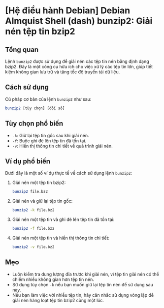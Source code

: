 # [Hệ điều hành Debian] Debian Almquist Shell (dash) bunzip2: Giải nén tệp tin bzip2

## Tổng quan
Lệnh `bunzip2` được sử dụng để giải nén các tệp tin nén bằng định dạng bzip2. Đây là một công cụ hữu ích cho việc xử lý các tệp tin lớn, giúp tiết kiệm không gian lưu trữ và tăng tốc độ truyền tải dữ liệu.

## Cách sử dụng
Cú pháp cơ bản của lệnh `bunzip2` như sau:

```bash
bunzip2 [tùy chọn] [đối số]
```

## Tùy chọn phổ biến
- `-k`: Giữ lại tệp tin gốc sau khi giải nén.
- `-f`: Buộc ghi đè lên tệp tin đã tồn tại.
- `-v`: Hiển thị thông tin chi tiết về quá trình giải nén.

## Ví dụ phổ biến
Dưới đây là một số ví dụ thực tế về cách sử dụng lệnh `bunzip2`:

1. Giải nén một tệp tin bzip2:
   ```bash
   bunzip2 file.bz2
   ```

2. Giải nén và giữ lại tệp tin gốc:
   ```bash
   bunzip2 -k file.bz2
   ```

3. Giải nén một tệp tin và ghi đè lên tệp tin đã tồn tại:
   ```bash
   bunzip2 -f file.bz2
   ```

4. Giải nén một tệp tin và hiển thị thông tin chi tiết:
   ```bash
   bunzip2 -v file.bz2
   ```

## Mẹo
- Luôn kiểm tra dung lượng đĩa trước khi giải nén, vì tệp tin giải nén có thể chiếm nhiều không gian hơn tệp tin nén.
- Sử dụng tùy chọn `-k` nếu bạn muốn giữ lại tệp tin nén để sử dụng sau này.
- Nếu bạn làm việc với nhiều tệp tin, hãy cân nhắc sử dụng vòng lặp để giải nén hàng loạt tệp tin bzip2 cùng một lúc.